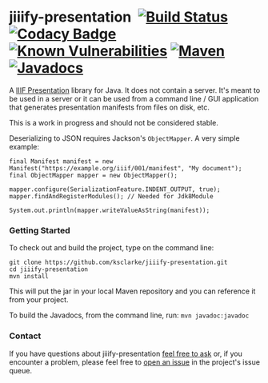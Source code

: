 # jiiify-presentation &nbsp;[![Build Status](https://travis-ci.org/ksclarke/jiiify-presentation.svg)](https://travis-ci.org/ksclarke/jiiify-presentation) [![Codacy Badge](https://api.codacy.com/project/badge/Coverage/a1fb61b809944441bf65e02132383b6d)](https://www.codacy.com/app/ksclarke/jiiify-presentation?utm_source=github.com&utm_medium=referral&utm_content=ksclarke/jiiify-presentation&utm_campaign=Badge_Coverage) [![Known Vulnerabilities](https://snyk.io/test/github/ksclarke/jiiify-presentation/badge.svg)](https://snyk.io/test/github/ksclarke/jiiify-presentation) [![Maven](https://img.shields.io/maven-central/v/info.freelibrary/jiiify-presentation.svg)](http://mvnrepository.com/artifact/info.freelibrary/jiiify-presentation) [![Javadocs](http://javadoc.io/badge/info.freelibrary/jiiify-presentation.svg)](http://projects.freelibrary.info/jiiify-presentation/javadocs.html)

A [IIIF Presentation](http://iiif.io/api/presentation) library for Java. It does not contain a server. It's meant to be used in a server or it can be used from a command line / GUI application that generates 
presentation manifests from files on disk, etc.

This is a work in progress and should not be considered stable.

Deserializing to JSON requires Jackson's `ObjectMapper`. A very simple example:

    final Manifest manifest = new Manifest("https://example.org/iiif/001/manifest", "My document");
    final ObjectMapper mapper = new ObjectMapper();
    
    mapper.configure(SerializationFeature.INDENT_OUTPUT, true);
    mapper.findAndRegisterModules(); // Needed for Jdk8Module
    
    System.out.println(mapper.writeValueAsString(manifest));

### Getting Started

To check out and build the project, type on the command line:

    git clone https://github.com/ksclarke/jiiify-presentation.git
    cd jiiify-presentation
    mvn install

This will put the jar in your local Maven repository and you can reference it from your project.

To build the Javadocs, from the command line, run: `mvn javadoc:javadoc`

### Contact

If you have questions about jiiify-presentation <a href="mailto:ksclarke@ksclarke.io">feel free to ask</a> or, if you encounter a problem, please feel free to [open an issue](https://github.com/ksclarke/jiiify-presentation/issues "GitHub Issue Queue") in the project's issue queue.
